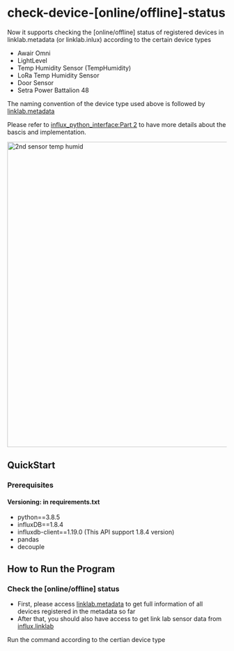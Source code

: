 # check-device-[online/offline]-status

Now it supports checking the [online/offline] status of registered devices in linklab.metadata (or linklab.inlux) according to the certain device types
- Awair Omni
- LightLevel
- Temp Humidity Sensor (TempHumidity)
- LoRa Temp Humidity Sensor
- Door Sensor
- Setra Power Battalion 48

The naming convention of the device type used above is followed by [linklab.metadata](https://metadata.linklab.virginia.edu/)

Please refer to [influx_python_interface:Part 2](https://github.com/AustinFengYi/uva-linklab-influx/blob/main/influx_python_interface.ipynb) to have more details about the bascis and implementation.

<img width="700" alt="2nd sensor temp humid" src="https://github.com/AustinFengYi/uva-linklab-influx/assets/22648364/0f71cd8f-e25e-47f5-8a78-f1cc8406b9ac"> 


## QuickStart
### Prerequisites
#### Versioning: in requirements.txt
- python==3.8.5
- influxDB==1.8.4
- influxdb-client==1.19.0 (This API support 1.8.4 version)
- pandas
- decouple

## How to Run the Program 
### Check the [online/offline] status 
- First, please access [linklab.metadata](https://metadata.linklab.virginia.edu/) to get full information of all devices registered in the metadata so far
- After that, you should also have access to get link lab sensor data from [influx.linklab](https://infrastructure.linklab.virginia.edu/linklabcloud/index.html)

Run the command according to the certian device type
